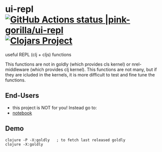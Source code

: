 # ui-repl [![GitHub Actions status |pink-gorilla/ui-repl](https://github.com/pink-gorilla/ui-repl/workflows/CI/badge.svg)](https://github.com/pink-gorilla/ui-repl/actions?workflow=CI)[![Clojars Project](https://img.shields.io/clojars/v/org.pinkgorilla/ui-repl.svg)](https://clojars.org/org.pinkgorilla/ui-repl)

useful REPL (clj + cljs) functions

This functions are not in goldly (which provides cls kernel) or nrel-middleware (which provides clj kernel).
This functions are not many, but if they are icluded in the kernels, it is more difficult to
test and fine tune the functions.

## End-Users
- this project is NOT for you! Instead go to:
- [notebook](https://github.com/pink-gorilla/notebook)

## Demo

```
clojure -P -X:goldly   ; to fetch last released goldly
clojure -X:goldly
```



